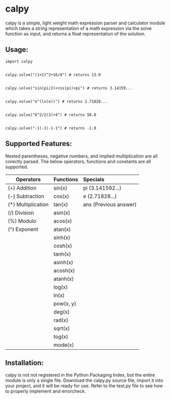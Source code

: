 # calpy
calpy is a simple, light weight math expression parser and calculator module which takes a string representation of a math expression via the solve function as input, and returns a float representation of the solution. 

## Usage:
```
import calpy


calpy.solve("(1+2)^2+16/4") # returns 13.0


calpy.solve("sin(pi/2)+cos(pi)+pi") # returns 3.14159...


calpy.solve("e^(ln(e))") # returns 2.71828...


calpy.solve("6^2/2(3)+4") # returns 58.0


calpy.solve("-1(-1)-1-1") # returns -1.0
```


## Supported Features:
Nested parentheses, negative numbers, and implied multiplication are all corectly parsed. The below operators, functions and constants are all supported.

|Operators|Functions|Specials|
|---------|:-----------|:-----|
|(+) Addition|sin(x)|pi (3.141592...)|
|(-) Subtraction|cos(x)|e (2.71828...)|
|(*) Multiplication|tan(x)|ans (Previous answer)|
|(/) Division|asin(x)|
|(%) Modulo|acos(x)|
|(^) Exponent|atan(x)|
|            |sinh(x)|
|            |cosh(x)|
|            |tanh(x)|
|            |asinh(x)|
|            |acosh(x)|
|            |atanh(x)|
|            |log(x)|
|            |ln(x)|
|            |pow(x, y)|
|            |deg(x)|
|            |rad(x)|
|            |sqrt(x)|
|            |tog(x)|
|            |mode(x)|
  
  ## Installation:
  calpy is not not registered in the Python Packaging Index, but the entire module is only a single file. Download the calpy.py source file, import it into your project, and it will be ready for use. Refer to the test.py file to see how to properly implement and errorcheck.
